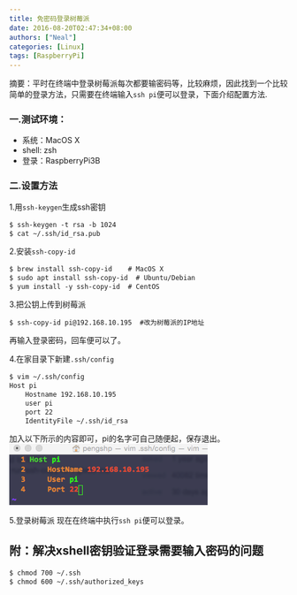 ```yaml
---
title: 免密码登录树莓派
date: 2016-08-20T02:47:34+08:00
authors: ["Neal"]
categories: [Linux]
tags: [RaspberryPi]
---
```


摘要：平时在终端中登录树莓派每次都要输密码等，比较麻烦，因此找到一个比较简单的登录方法，只需要在终端输入`ssh pi`便可以登录，下面介绍配置方法.
<!-- more -->
### 一.测试环境：
* 系统：MacOS X
* shell: zsh
* 登录：RaspberryPi3B

### 二.设置方法
1.用`ssh-keygen`生成ssh密钥

```shell
$ ssh-keygen -t rsa -b 1024
$ cat ~/.ssh/id_rsa.pub
```

2.安装`ssh-copy-id`

```shell
$ brew install ssh-copy-id    # MacOS X
$ sudo apt install ssh-copy-id  # Ubuntu/Debian
$ yum install -y ssh-copy-id  # CentOS
```

3.把公钥上传到树莓派

```shell
$ ssh-copy-id pi@192.168.10.195  #改为树莓派的IP地址
```

再输入登录密码，回车便可以了。

4.在家目录下新建`.ssh/config`

```shell
$ vim ~/.ssh/config
Host pi
    Hostname 192.168.10.195
    user pi
    port 22
    IdentityFile ~/.ssh/id_rsa
```

加入以下所示的内容即可，pi的名字可自己随便起，保存退出。
![sshpi](/images/sshpi.png "ssh")

5.登录树莓派
现在在终端中执行`ssh pi`便可以登录。

## 附：解决xshell密钥验证登录需要输入密码的问题

```shell
$ chmod 700 ~/.ssh
$ chmod 600 ~/.ssh/authorized_keys
```






